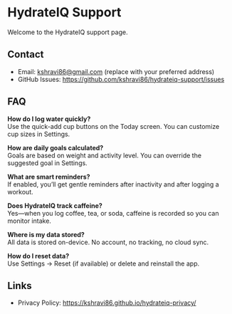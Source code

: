 ﻿# HydrateIQ Support

Welcome to the HydrateIQ support page.

## Contact
- Email: kshravi86@gmail.com (replace with your preferred address)
- GitHub Issues: https://github.com/kshravi86/hydrateiq-support/issues

## FAQ
**How do I log water quickly?**  
Use the quick-add cup buttons on the Today screen. You can customize cup sizes in Settings.

**How are daily goals calculated?**  
Goals are based on weight and activity level. You can override the suggested goal in Settings.

**What are smart reminders?**  
If enabled, you’ll get gentle reminders after inactivity and after logging a workout.

**Does HydrateIQ track caffeine?**  
Yes—when you log coffee, tea, or soda, caffeine is recorded so you can monitor intake.

**Where is my data stored?**  
All data is stored on-device. No account, no tracking, no cloud sync.

**How do I reset data?**  
Use Settings → Reset (if available) or delete and reinstall the app.


## Links
- Privacy Policy: https://kshravi86.github.io/hydrateiq-privacy/
